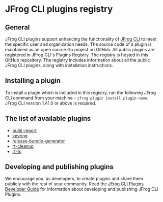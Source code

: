 # JFrog CLI plugins registry
## General
JFrog CLI plugins support enhancing the functionality of [JFrog CLI](https://www.jfrog.com/confluence/display/CLI/JFrog+CLI) to meet the specific user and organization needs. The source code of a plugin is maintained as an open source Go project on GitHub. All public plugins are registered in JFrog CLI's Plugins Registry. The registry is hosted in this GitHub repository. The registry includes information about all the public JFrog CLI plugins, along with installation instructions.

## Installing a plugin 
To install a plugin which is included in this registry, run the following JFrog CLI command from your machine -  `jfrog plugin install plugin-name`. JFrog CLI version 1.41.0 or above is required. 

## The list of available plugins
* [build-report](https://github.com/jfrog/jfrog-cli-plugins/tree/main/build-report)
* [keyring](https://github.com/jfrog/jfrog-cli-plugins/tree/main/keyring)
* [release-bundle-generator](https://github.com/jfrog/jfrog-cli-plugins/tree/main/release-bundle-generator)
* [rt-cleanup](https://github.com/jfrog/jfrog-cli-plugins/tree/main/rt-cleanup)
* [rt-fs](https://github.com/jfrog/jfrog-cli-plugins/tree/main/rt-fs)

## Developing and publishing plugins
We encourage you, as developers, to create plugins and share them publicly with the rest of your community. Read the [JFrog CLI Plugins Developer Guide](https://github.com/jfrog/jfrog-cli/blob/master/guides/jfrog-cli-plugins-developer-guide.md) for information about developing and publishing JFrog CLI Plugins.
